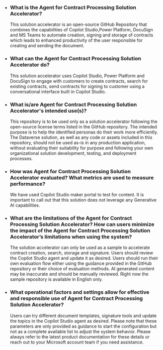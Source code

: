 * ### What is the Agent for Contract Processing Solution Accelerator?

  This solution accelerator is an open-source GitHub Repository that combines the capabilities of Copilot Studio,Power Platform, DocuSign and MS Teams to automate creation, signing and storage of contracts which leads to enhanced productivity of the user responsible for creating and sending the document.
* ### What can the Agent for Contract Processing Solution Accelerator do?

  This solution accelerator uses Copilot Studio, Power Platform and DocuSign to engage with customers to create contracts, search for existing contracts, send contracts for signing to customer using a conversational interface built in Copilot Studio.
* ### What is/are Agent for Contract Processing Solution Accelerator's intended use(s)?

  This repository is to be used only as a solution accelerator following the open-source license terms listed in the GitHub repository. The intended purpose is to help the identified personas do their work more efficiently. The Dataverse solution, as well as any code or assets included in this repository, should not be used as-is in any production application, without evaluating their suitability for purpose and following your own organizational solution development, testing, and deployment processes.
* ### How was Agent for Contract Processing Solution Accelerator evaluated? What metrics are used to measure performance?

  We have used Copilot Studio maker portal to test for content. It is important to call out that this solution does not leverage any Generative AI capabilities.
* ### What are the limitations of the Agent for Contract Processing Solution Accelerator? How can users minimize the impact of the Agent for Contract Processing Solution Accelerator’s limitations when using the system?

  The solution accelerator can only be used as a sample to accelerate contract creation, search, storage and signature. Users should review the Copilot Studio agent and update it as desired. Users should run their own evaluation flow either using the guidance provided in the GitHub repository or their choice of evaluation methods. AI generated content may be inaccurate and should be manually reviewed. Right now the sample repository is available in English only.
* ### What operational factors and settings allow for effective and responsible use of Agent for Contract Processing Solution Accelerator?

  Users can try different document templates, signature tools and update the topics in the Copilot Studio agent as desired. Please note that these parameters are only provided as guidance to start the configuration but not as a complete available list to adjust the system behavior. Please always refer to the latest product documentation for these details or reach out to your Microsoft account team if you need assistance.
